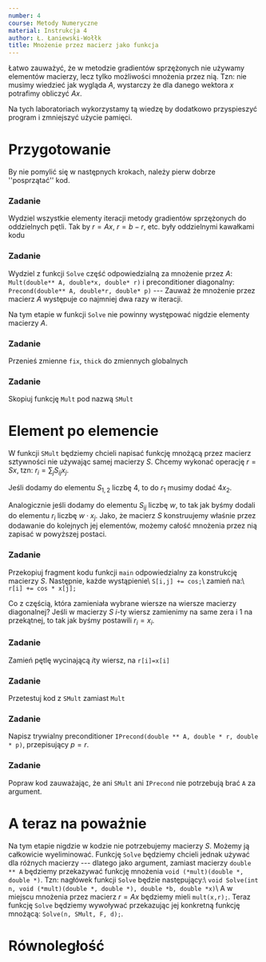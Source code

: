 ```yaml
---
number: 4
course: Metody Numeryczne
material: Instrukcja 4
author: Ł. Łaniewski-Wołłk
title: Mnożenie przez macierz jako funkcja
---
```


Łatwo zauważyć, że w metodzie gradientów sprzężonych nie używamy elementów macierzy, lecz tylko możliwości mnożenia przez nią. Tzn: nie musimy wiedzieć jak wygląda $A$, wystarczy że dla danego wektora $x$ potrafimy obliczyć $Ax$.

Na tych laboratoriach wykorzystamy tą wiedzę by dodatkowo przyspieszyć program i zmniejszyć użycie pamięci.


# Przygotowanie

By nie pomylić się w następnych krokach, należy pierw dobrze ''posprzątać'' kod. 

### Zadanie
 Wydziel wszystkie elementy iteracji metody gradientów sprzężonych do oddzielnych pętli. Tak by $r=Ax$, $r=b-r$, etc. były oddzielnymi kawałkami kodu

### Zadanie
 Wydziel z funkcji `Solve` część odpowiedzialną za mnożenie przez $A$: `Mult(double** A, double*x, double* r)` i preconditioner diagonalny: `Precond(double** A, double*r, double* p)` --- Zauważ że mnożenie przez macierz $A$ występuje co najmniej dwa razy w iteracji.

Na tym etapie w funkcji `Solve` nie powinny występować nigdzie elementy macierzy $A$.


### Zadanie
 Przenieś zmienne `fix`, `thick` do zmiennych globalnych


### Zadanie
Skopiuj funkcję `Mult` pod nazwą `SMult`


# Element po elemencie
W funkcji `SMult` będziemy chcieli napisać funkcję mnożącą przez macierz sztywności nie używając samej macierzy $S$. Chcemy wykonać operację $r=Sx$, tzn: $r_i = \sum_jS_{ij}x_j$.

Jeśli dodamy do elementu $S_{1,2}$ liczbę $4$, to do $r_1$ musimy dodać $4x_2$.

Analogicznie jeśli dodamy do elementu $S_{ij}$ liczbę $w$, to tak jak byśmy dodali do elementu $r_i$ liczbę $w\cdot x_j$. Jako, że macierz $S$ konstruujemy właśnie przez dodawanie do kolejnych jej elementów, możemy całość mnożenia przez nią zapisać w powyższej postaci.


### Zadanie
Przekopiuj fragment kodu funkcji `main` odpowiedzialny za konstrukcję macierzy $S$. Następnie, każde wystąpienie\\
`S[i,j] += cos;`\\
zamień na:\\
`r[i] += cos * x[j];`

Co z częścią, która zamieniała wybrane wiersze na wiersze macierzy diagonalnej? Jeśli w macierzy $S$ $i$-ty wiersz zamienimy na same zera i $1$ na przekątnej, to tak jak byśmy postawili $r_i = x_i$.


### Zadanie
Zamień pętlę wycinającą $i$ty wiersz, na `r[i]=x[i]`

### Zadanie
Przetestuj kod z `SMult` zamiast `Mult`

### Zadanie
Napisz trywialny preconditioner `IPrecond(double ** A, double * r, double * p)`, przepisujący $p=r$.

### Zadanie
Popraw kod zauważając, że ani `SMult` ani `IPrecond` nie potrzebują brać `A` za argument.


# A teraz na poważnie

Na tym etapie nigdzie w kodzie nie potrzebujemy macierzy $S$. Możemy ją całkowicie wyeliminować. Funkcję `Solve` będziemy chcieli jednak używać dla różnych macierzy --- dlatego jako argument, zamiast macierzy `double ** A` będziemy przekazywać funkcję mnożenia `void (*mult)(double *, double *)`. Tzn: nagłówek funkcji `Solve` będzie następujący:\\
`void Solve(int n, void (*mult)(double *, double *), double *b, double *x)`\\
A w miejscu mnożenia przez macierz $r=Ax$ będziemy mieli `mult(x,r);`. Teraz funkcję `Solve` będziemy wywoływać przekazując jej konkretną funkcję mnożącą: `Solve(n, SMult, F, d);`.


# Równoległość

